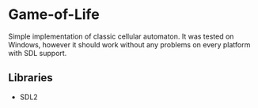 # Game-of-Life
Simple implementation of classic cellular automaton. It was tested on Windows, however it should work without any problems on every platform with SDL support.

## Libraries
* SDL2
